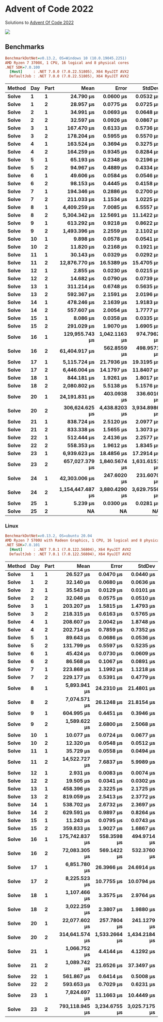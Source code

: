 Advent of Code 2022
===================

Solutions to [Advent Of Code 2022](http://adventofcode.com/2022)

![](https://github.com/adamrodger/advent-2022/workflows/Build%20and%20Test/badge.svg)

Benchmarks
----------

``` ini
BenchmarkDotNet=v0.13.2, OS=Windows 10 (10.0.19045.2251)
AMD Ryzen 7 3700X, 1 CPU, 16 logical and 8 physical cores
.NET SDK=7.0.100
  [Host]     : .NET 7.0.0 (7.0.22.51805), X64 RyuJIT AVX2
  DefaultJob : .NET 7.0.0 (7.0.22.51805), X64 RyuJIT AVX2
```

| Method | Day | Part |          Mean |      Error |     StdDev |
|------- |---- |----- |--------------:|-----------:|-----------:|
|  **Solve** |   **1** |    **1** |        **24.790 μs** |     **0.0600 μs** |     **0.0532 μs** |
|  **Solve** |   **1** |    **2** |        **28.957 μs** |     **0.0775 μs** |     **0.0725 μs** |
|  **Solve** |   **2** |    **1** |        **34.991 μs** |     **0.0693 μs** |     **0.0648 μs** |
|  **Solve** |   **2** |    **2** |        **32.597 μs** |     **0.0926 μs** |     **0.0867 μs** |
|  **Solve** |   **3** |    **1** |       **167.470 μs** |     **0.6133 μs** |     **0.5736 μs** |
|  **Solve** |   **3** |    **2** |       **178.204 μs** |     **0.5955 μs** |     **0.5570 μs** |
|  **Solve** |   **4** |    **1** |       **163.524 μs** |     **0.3694 μs** |     **0.3275 μs** |
|  **Solve** |   **4** |    **2** |       **164.259 μs** |     **0.9345 μs** |     **0.8284 μs** |
|  **Solve** |   **5** |    **1** |        **65.193 μs** |     **0.2348 μs** |     **0.2196 μs** |
|  **Solve** |   **5** |    **2** |        **94.967 μs** |     **0.4889 μs** |     **0.4334 μs** |
|  **Solve** |   **6** |    **1** |        **49.606 μs** |     **0.0584 μs** |     **0.0546 μs** |
|  **Solve** |   **6** |    **2** |        **98.153 μs** |     **0.4445 μs** |     **0.4158 μs** |
|  **Solve** |   **7** |    **1** |       **194.346 μs** |     **0.2886 μs** |     **0.2700 μs** |
|  **Solve** |   **7** |    **2** |       **211.033 μs** |     **1.1534 μs** |     **1.0225 μs** |
|  **Solve** |   **8** |    **1** |     **4,409.259 μs** |     **7.0085 μs** |     **6.5557 μs** |
|  **Solve** |   **8** |    **2** |     **5,304.342 μs** |    **12.5691 μs** |    **11.1422 μs** |
|  **Solve** |   **9** |    **1** |       **613.292 μs** |     **0.9218 μs** |     **0.8622 μs** |
|  **Solve** |   **9** |    **2** |     **1,493.396 μs** |     **2.2559 μs** |     **2.1102 μs** |
|  **Solve** |  **10** |    **1** |         **9.898 μs** |     **0.0578 μs** |     **0.0541 μs** |
|  **Solve** |  **10** |    **2** |        **11.820 μs** |     **0.2168 μs** |     **0.1921 μs** |
|  **Solve** |  **11** |    **1** |        **30.143 μs** |     **0.0329 μs** |     **0.0292 μs** |
|  **Solve** |  **11** |    **2** |    **12,876.770 μs** |    **16.5389 μs** |    **15.4705 μs** |
|  **Solve** |  **12** |    **1** |         **2.855 μs** |     **0.0230 μs** |     **0.0215 μs** |
|  **Solve** |  **12** |    **2** |        **14.682 μs** |     **0.0790 μs** |     **0.0739 μs** |
|  **Solve** |  **13** |    **1** |       **311.214 μs** |     **0.6748 μs** |     **0.5635 μs** |
|  **Solve** |  **13** |    **2** |       **592.367 μs** |     **2.1591 μs** |     **2.0196 μs** |
|  **Solve** |  **14** |    **1** |       **478.246 μs** |     **2.1639 μs** |     **1.9183 μs** |
|  **Solve** |  **14** |    **2** |       **557.607 μs** |     **2.0054 μs** |     **1.7777 μs** |
|  **Solve** |  **15** |    **1** |         **8.086 μs** |     **0.0358 μs** |     **0.0335 μs** |
|  **Solve** |  **15** |    **2** |       **291.029 μs** |     **1.9070 μs** |     **1.6905 μs** |
|  **Solve** |  **16** |    **1** |   **129,955.743 μs** | **1,042.1163 μs** |   **974.7962 μs** |
|  **Solve** |  **16** |    **2** |    **61,404.917 μs** |   **562.8559 μs** |   **498.9571 μs** |
|  **Solve** |  **17** |    **1** |     **5,115.724 μs** |    **21.7936 μs** |    **19.3195 μs** |
|  **Solve** |  **17** |    **2** |     **6,446.004 μs** |    **14.1797 μs** |    **11.8407 μs** |
|  **Solve** |  **18** |    **1** |       **844.181 μs** |     **1.9261 μs** |     **1.8017 μs** |
|  **Solve** |  **18** |    **2** |     **2,080.802 μs** |     **5.5138 μs** |     **5.1576 μs** |
|  **Solve** |  **20** |    **1** |    **24,191.831 μs** |   **403.0938 μs** |   **336.6016 μs** |
|  **Solve** |  **20** |    **2** |   **306,624.625 μs** | **4,438.8203 μs** | **3,934.8986 μs** |
|  **Solve** |  **21** |    **1** |       **838.724 μs** |     **2.5120 μs** |     **2.0977 μs** |
|  **Solve** |  **21** |    **2** |       **833.338 μs** |     **1.5655 μs** |     **1.3073 μs** |
|  **Solve** |  **22** |    **1** |       **512.444 μs** |     **2.4136 μs** |     **2.2577 μs** |
|  **Solve** |  **22** |    **2** |       **558.353 μs** |     **1.9612 μs** |     **1.8345 μs** |
|  **Solve** |  **23** |    **1** |     **6,939.623 μs** |    **18.4856 μs** |    **17.2914 μs** |
|  **Solve** |  **23** |    **2** |   **657,027.379 μs** | **1,840.5674 μs** | **1,631.6151 μs** |
|  **Solve** |  **24** |    **1** |    **42,303.006 μs** |   **247.6020 μs** |   **231.6070 μs** |
|  **Solve** |  **24** |    **2** | **1,154,447.487 μs** | **3,880.4290 μs** | **3,629.7556 μs** |
|  **Solve** |  **25** |    **1** |         **5.239 μs** |     **0.0300 μs** |     **0.0281 μs** |
|  **Solve** |  **25** |    **2** |               **NA** |            **NA** |            **NA** |

### Linux

``` ini
BenchmarkDotNet=v0.13.2, OS=ubuntu 20.04
AMD Ryzen 7 5700U with Radeon Graphics, 1 CPU, 16 logical and 8 physical cores
.NET SDK=7.0.101
  [Host]     : .NET 7.0.1 (7.0.122.56804), X64 RyuJIT AVX2
  DefaultJob : .NET 7.0.1 (7.0.122.56804), X64 RyuJIT AVX2
```

| Method | Day | Part |           Mean |         Error |        StdDev |         Median |
|------- |---- |----- |---------------:|--------------:|--------------:|---------------:|
|  **Solve** |   **1** |    **1** |      **26.527 μs** |     **0.0470 μs** |     **0.0440 μs** |      **26.533 μs** |
|  **Solve** |   **1** |    **2** |      **32.140 μs** |     **0.0680 μs** |     **0.0636 μs** |      **32.123 μs** |
|  **Solve** |   **2** |    **1** |      **35.543 μs** |     **0.0129 μs** |     **0.0101 μs** |      **35.543 μs** |
|  **Solve** |   **2** |    **2** |      **32.046 μs** |     **0.0575 μs** |     **0.0510 μs** |      **32.045 μs** |
|  **Solve** |   **3** |    **1** |     **203.207 μs** |     **1.5815 μs** |     **1.4793 μs** |     **203.496 μs** |
|  **Solve** |   **3** |    **2** |     **218.315 μs** |     **0.6163 μs** |     **0.5765 μs** |     **218.275 μs** |
|  **Solve** |   **4** |    **1** |     **208.607 μs** |     **2.0042 μs** |     **1.8748 μs** |     **207.990 μs** |
|  **Solve** |   **4** |    **2** |     **202.714 μs** |     **0.7859 μs** |     **0.7352 μs** |     **202.497 μs** |
|  **Solve** |   **5** |    **1** |      **89.643 μs** |     **0.0686 μs** |     **0.0536 μs** |      **89.644 μs** |
|  **Solve** |   **5** |    **2** |     **131.799 μs** |     **0.5597 μs** |     **0.5235 μs** |     **131.745 μs** |
|  **Solve** |   **6** |    **1** |      **45.424 μs** |     **0.0730 μs** |     **0.0609 μs** |      **45.440 μs** |
|  **Solve** |   **6** |    **2** |      **86.568 μs** |     **0.1067 μs** |     **0.0891 μs** |      **86.560 μs** |
|  **Solve** |   **7** |    **1** |     **223.868 μs** |     **1.1992 μs** |     **1.1218 μs** |     **223.457 μs** |
|  **Solve** |   **7** |    **2** |     **229.177 μs** |     **0.5391 μs** |     **0.4779 μs** |     **229.079 μs** |
|  **Solve** |   **8** |    **1** |   **5,893.941 μs** |    **24.2310 μs** |    **21.4801 μs** |   **5,888.739 μs** |
|  **Solve** |   **8** |    **2** |   **7,074.571 μs** |    **26.1248 μs** |    **21.8154 μs** |   **7,075.311 μs** |
|  **Solve** |   **9** |    **1** |     **604.995 μs** |     **0.4451 μs** |     **0.3946 μs** |     **605.037 μs** |
|  **Solve** |   **9** |    **2** |   **1,589.622 μs** |     **2.6800 μs** |     **2.5068 μs** |   **1,588.953 μs** |
|  **Solve** |  **10** |    **1** |      **10.077 μs** |     **0.0724 μs** |     **0.0677 μs** |      **10.063 μs** |
|  **Solve** |  **10** |    **2** |      **12.320 μs** |     **0.0548 μs** |     **0.0512 μs** |      **12.322 μs** |
|  **Solve** |  **11** |    **1** |      **35.729 μs** |     **0.0558 μs** |     **0.0494 μs** |      **35.729 μs** |
|  **Solve** |  **11** |    **2** |  **14,522.727 μs** |     **7.6837 μs** |     **5.9989 μs** |  **14,521.519 μs** |
|  **Solve** |  **12** |    **1** |       **2.931 μs** |     **0.0083 μs** |     **0.0074 μs** |       **2.933 μs** |
|  **Solve** |  **12** |    **2** |      **19.505 μs** |     **0.0341 μs** |     **0.0302 μs** |      **19.502 μs** |
|  **Solve** |  **13** |    **1** |     **458.396 μs** |     **2.3225 μs** |     **2.1725 μs** |     **457.987 μs** |
|  **Solve** |  **13** |    **2** |     **819.059 μs** |     **2.5413 μs** |     **2.3772 μs** |     **819.305 μs** |
|  **Solve** |  **14** |    **1** |     **538.702 μs** |     **2.6732 μs** |     **2.3697 μs** |     **538.319 μs** |
|  **Solve** |  **14** |    **2** |     **629.591 μs** |     **0.9897 μs** |     **0.8264 μs** |     **629.353 μs** |
|  **Solve** |  **15** |    **1** |      **11.243 μs** |     **0.0795 μs** |     **0.0743 μs** |      **11.239 μs** |
|  **Solve** |  **15** |    **2** |     **359.833 μs** |     **1.9027 μs** |     **1.6867 μs** |     **359.782 μs** |
|  **Solve** |  **16** |    **1** | **175,742.837 μs** |   **558.3598 μs** |   **494.9714 μs** | **175,645.204 μs** |
|  **Solve** |  **16** |    **2** |  **72,083.305 μs** |   **569.1422 μs** |   **532.3760 μs** |  **72,022.277 μs** |
|  **Solve** |  **17** |    **1** |   **6,851.780 μs** |    **26.3966 μs** |    **24.6914 μs** |   **6,846.362 μs** |
|  **Solve** |  **17** |    **2** |   **8,225.523 μs** |    **10.7755 μs** |    **10.0794 μs** |   **8,228.413 μs** |
|  **Solve** |  **18** |    **1** |   **1,107.466 μs** |     **3.3575 μs** |     **2.9764 μs** |   **1,107.070 μs** |
|  **Solve** |  **18** |    **2** |   **3,022.259 μs** |     **2.3807 μs** |     **1.9880 μs** |   **3,022.129 μs** |
|  **Solve** |  **20** |    **1** |  **22,077.602 μs** |   **257.7804 μs** |   **241.1279 μs** |  **22,073.330 μs** |
|  **Solve** |  **20** |    **2** | **314,641.574 μs** | **1,533.2664 μs** | **1,434.2184 μs** | **313,580.350 μs** |
|  **Solve** |  **21** |    **1** |   **1,066.752 μs** |     **4.4144 μs** |     **4.1292 μs** |   **1,065.421 μs** |
|  **Solve** |  **21** |    **2** |   **1,089.742 μs** |    **21.6526 μs** |    **37.3497 μs** |   **1,071.324 μs** |
|  **Solve** |  **22** |    **1** |     **561.867 μs** |     **0.6414 μs** |     **0.5008 μs** |     **561.940 μs** |
|  **Solve** |  **22** |    **2** |     **593.653 μs** |     **0.7029 μs** |     **0.6231 μs** |     **593.789 μs** |
|  **Solve** |  **23** |    **1** |   **7,824.697 μs** |    **11.1663 μs** |    **10.4449 μs** |   **7,823.839 μs** |
|  **Solve** |  **23** |    **2** | **793,118.945 μs** | **3,234.6755 μs** | **3,025.7175 μs** | **794,397.231 μs** |
